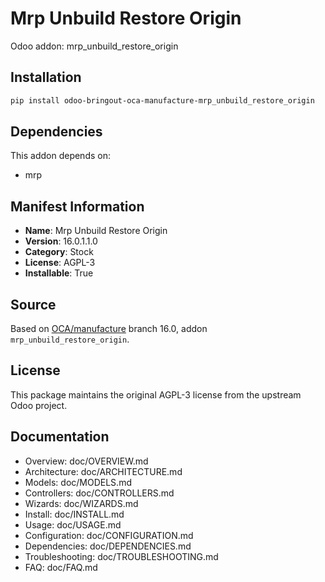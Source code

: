 # Mrp Unbuild Restore Origin

Odoo addon: mrp_unbuild_restore_origin

## Installation

```bash
pip install odoo-bringout-oca-manufacture-mrp_unbuild_restore_origin
```

## Dependencies

This addon depends on:
- mrp

## Manifest Information

- **Name**: Mrp Unbuild Restore Origin
- **Version**: 16.0.1.1.0
- **Category**: Stock
- **License**: AGPL-3
- **Installable**: True

## Source

Based on [OCA/manufacture](https://github.com/OCA/manufacture) branch 16.0, addon `mrp_unbuild_restore_origin`.

## License

This package maintains the original AGPL-3 license from the upstream Odoo project.

## Documentation

- Overview: doc/OVERVIEW.md
- Architecture: doc/ARCHITECTURE.md
- Models: doc/MODELS.md
- Controllers: doc/CONTROLLERS.md
- Wizards: doc/WIZARDS.md
- Install: doc/INSTALL.md
- Usage: doc/USAGE.md
- Configuration: doc/CONFIGURATION.md
- Dependencies: doc/DEPENDENCIES.md
- Troubleshooting: doc/TROUBLESHOOTING.md
- FAQ: doc/FAQ.md
